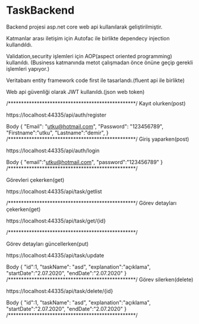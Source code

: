 # TaskBackend

Backend projesi asp.net core web api kullanılarak geliştirilmiştir.

Katmanlar arası iletişim için Autofac ile birlikte dependecy injection kullandıldı.

Validation,security işlemleri için AOP(aspect oriented programming) kullanıldı.
(Business katmanında metot çalışmadan önce önüne geçip gerekli işlemleri yapıyor.)

Veritabanı entity framework code first ile tasarlandı.(fluent api ile birlikte)

Web api güvenliği olarak JWT kullanıldı.(json web token)

/*************************************************/
Kayıt olurken(post)

https://localhost:44335/api/auth/register

Body
{
   "Email": "utku@hotmail.com",
   "Password": "123456789",
   "Firstname":"utku",
   "Lastname":"demir",
}
/*************************************************/
Giriş yaparken(post)

https://localhost:44335/api/auth/login

Body
{
    "email":"utku@hotmail.com",
    "password":"123456789"
}
/*************************************************/

Görevleri çekerken(get)

https://localhost:44335/api/task/getlist

/*************************************************/
Görev detayları çekerken(get)

https://localhost:44335/api/task/get/{id}

/*************************************************/

Görev detayları güncellerken(put)

https://localhost:44335/api/task/update

Body
{
      "id":1,
      "taskName": "asd",
      "explanation":"açıklama",
      "startDate":"2.07.2020",
      "endDate":"2.07.2020"
}
/*************************************************/
Görev silerken(delete)

https://localhost:44335/api/task/delete/{id}

Body
{
      "id":1,
      "taskName": "asd",
      "explanation":"açıklama",
      "startDate":"2.07.2020",
      "endDate":"2.07.2020"
}
/*************************************************/
